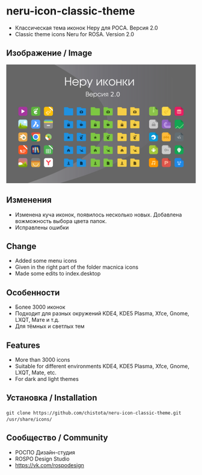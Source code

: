 neru-icon-classic-theme
=========================

* Классическая тема иконок Неру для РОСA. Версия 2.0
* Classic theme icons Neru for ROSA. Version 2.0

## Изображение / Image

![Screenshot](classic.png)

## Изменения

* Изменена куча иконок, появилось несколько новых. Добавлена вожможность выбора цвета папок.
* Исправлены ошибки


## Change

* Added some menu icons 
* Given in the right part of the folder macnica icons
* Made some edits to index.desktop

## Особенности

* Более 3000 иконок
* Подходит для разных окружений KDE4, KDE5 Plasma, Xfce, Gnome, LXQT, Мате и т.д.
* Для тёмных и светлых тем

## Features

* More than 3000 icons
* Suitable for different environments KDE4, KDE5 Plasma, Xfce, Gnome, LXQT, Mate, etc.
* For dark and light themes

## Установка / Installation

`git clone https://github.com/chistota/neru-icon-classic-theme.git /usr/share/icons/`

## Сообщество / Community
* РОСПО Дизайн-студия
* ROSPO Design Studio
* https://vk.com/rospodesign



